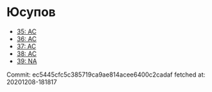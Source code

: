 # Юсупов
- [35: AC](35.md)
- [36: AC](36.md)
- [37: AC](37.md)
- [38: AC](38.md)
- [39: NA](39.md)

Commit: ec5445cfc5c385719ca9ae814acee6400c2cadaf
 fetched at: 20201208-181817
